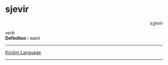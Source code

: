 
# sjevir  

<div align="right"><i>sʒevir</i></div>

*verb*  
**Definition :** want  

---

[Kivümi Language](../README.md)

---

